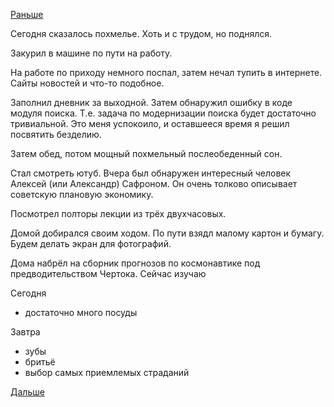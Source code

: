 [Раньше](2019.01.20.md)

Сегодня сказалось похмелье.
Хоть и с трудом, но поднялся.

Закурил в машине по пути на работу.

На работе по приходу немного поспал, затем нечал тупить в интернете. Сайты новостей и что-то подобное.

Заполнил дневник за выходной.
Затем обнаружил ошибку в коде модуля поиска. Т.е. задача по модернизации поиска будет достаточно тривиальной.
Это меня успокоило, и оставшееся время я решил посвятить безделию.

Затем обед, потом мощный похмельный послеобеденный сон.

Стал смотреть ютуб. Вчера был обнаружен интересный человек Алексей (или Александр) Сафроном. Он очень толково описывает советскую плановую экономику.

Посмотрел полторы лекции из трёх двухчасовых.

Домой добирался своим ходом. По пути взядл малому картон и бумагу. Будем делать экран для фотографий.

Дома набрёл на сборник прогнозов по космонавтике под предводительством Чертока. Сейчас изучаю

Сегодня
  - достаточно много посуды

Завтра
  - зубы
  - бритьё
  - выбор самых приемлемых страданий

 [Дальше](2019.01.22.md)